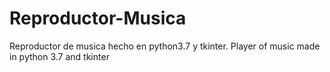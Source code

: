 # Reproductor-Musica
Reproductor de musica hecho en python3.7 y tkinter. Player of music made in python 3.7 and tkinter
